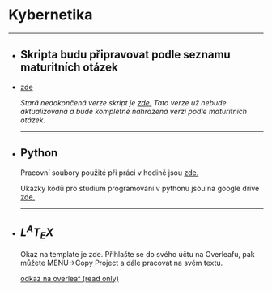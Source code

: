 # Kybernetika
---
- ## Skripta budu připravovat podle seznamu maturitních otázek
- [zde](pages/maturitni-otazky.md)
  
  
  *Stará nedokončená verze skript je [zde.](./kybernetika_old/obsah.md) 
  Tato verze už nebude aktualizovaná a bude kompletně nahrazená verzí podle maturitních otázek.*
  
  ---
- ## Python
  Pracovní soubory použité při práci v hodině jsou [zde.](./python) 
  
  Ukázky kódů pro studium programování v pythonu jsou na google drive [zde.](https://drive.google.com/drive/folders/1s2Ro3sDp8V0Yys9CvbpZPHJfNEfkoyw1?usp=sharing)
  
  ---
- ## $L^A T_E X$
  Okaz na template je zde. Přihlašte se do svého účtu na Overleafu, pak můžete MENU->Copy Project a dále pracovat na svém textu.
  
  [odkaz na overleaf (read only)](https://www.overleaf.com/read/pzfsjzkfbygq#4a9376)